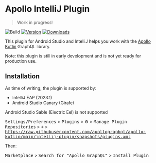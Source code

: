 # Apollo IntelliJ Plugin

> Work in progress!

![Build](https://github.com/apollographql/apollo-intellij-plugin/workflows/Build/badge.svg)
[![Version](https://img.shields.io/jetbrains/plugin/v/20645.svg)](https://plugins.jetbrains.com/plugin/20645)
[![Downloads](https://img.shields.io/jetbrains/plugin/d/20645.svg)](https://plugins.jetbrains.com/plugin/20645)

<!-- Plugin description -->

This plugin for Android Studio and IntelliJ helps you work with the
[Apollo Kotlin](https://github.com/apollographql/apollo-kotlin) GraphQL library.

Note: this plugin is still in early development and is not yet ready for production use.

<!-- Plugin description end -->

## Installation

As time of writing, the plugin is supported by:

* IntelliJ EAP (2023.1)
* Android Studio Canary (Girafe)

Android Studio Sable (Electric Eel) is not supported

<kbd>Settings/Preferences</kbd> > <kbd>Plugins</kbd> > ⚙️ > <kbd>Manage Plugin
Repositories</kbd> > <kbd>+</kbd> > <kbd>https://raw.githubusercontent.com/apollographql/apollo-kotlin/main/intellij-plugin/snapshots/plugins.xml</kbd>

Then:

<kbd>Marketplace</kbd> > <kbd>Search for "Apollo GraphQL"</kbd> > <kbd>Install Plugin</kbd>
